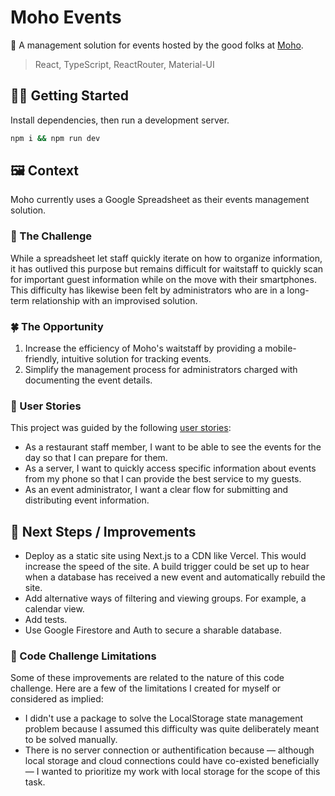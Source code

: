 # Moho Events

📆 A management solution for events hosted by the good folks at [Moho](https://www.moho.co/).

> React, TypeScript, ReactRouter, Material-UI

## 🧑‍💻 Getting Started

Install dependencies, then run a development server.

```bash
npm i && npm run dev
```

## 🖼 Context

Moho currently uses a Google Spreadsheet as their events management solution.

### 💭 The Challenge

While a spreadsheet let staff quickly iterate on how to organize information, it has outlived this purpose but remains difficult for waitstaff to quickly scan for important guest information while on the move with their smartphones. This difficulty has likewise been felt by administrators who are in a long-term relationship with an improvised solution.

### 🍀 The Opportunity

1. Increase the efficiency of Moho's waitstaff by providing a mobile-friendly, intuitive solution for tracking events.
2. Simplify the management process for administrators charged with documenting the event details.

### 🙋 User Stories

This project was guided by the following [user stories](https://www.interaction-design.org/literature/topics/user-stories):

- As a restaurant staff member, I want to be able to see the events for the day so that I can prepare for them.
- As a server, I want to quickly access specific information about events from my phone so that I can provide the best service to my guests.
- As an event administrator, I want a clear flow for submitting and distributing event information.

## 🚀 Next Steps / Improvements

- Deploy as a static site using Next.js to a CDN like Vercel. This would increase the speed of the site. A build trigger could be set up to hear when a database has received a new event and automatically rebuild the site.
- Add alternative ways of filtering and viewing groups. For example, a calendar view.
- Add tests.
- Use Google Firestore and Auth to secure a sharable database.

### 🚸 Code Challenge Limitations

Some of these improvements are related to the nature of this code challenge. Here are a few of the limitations I created for myself or considered as implied:

- I didn't use a package to solve the LocalStorage state management problem because I assumed this difficulty was quite deliberately meant to be solved manually.
- There is no server connection or authentification because — although local storage and cloud connections could have co-existed beneficially — I wanted to prioritize my work with local storage for the scope of this task.
